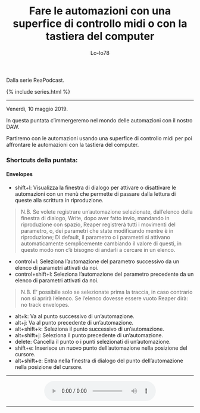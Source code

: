 ﻿---
title: Fare le automazioni con una superfice di controllo midi o con la tastiera del computer
layout: post
series: reapodcast
author: Lo-lo78
---

Dalla serie ReaPodcast.

{% include series.html %}

---

Venerdì, 10 maggio 2019.

In questa puntata c’immergeremo nel mondo delle automazioni con il nostro DAW.

Partiremo con le automazioni usando una superfice di controllo midi per poi affrontare le automazioni con la tastiera del computer.

### Shortcuts della puntata: ###
#### Envelopes ####

* shift+l: Visualizza la finestra di dialogo per attivare o disattivare le automazioni con un menù che permette di passare dalla lettura di queste alla scrittura in riproduzione.

>N.B.
Se volete registrare un’automazione selezionate, dall’elenco della finestra di dialogo, Write, dopo aver fatto invio, mandando in riproduzione con spazio, Reaper registrerà tutti i movimenti del parametro, o, dei parametri che state modificando mentre è in riproduzione; Di default, il parametro o i parametri si attivano automaticamente semplicemente cambiando il valore di questi, in questo modo non c’è bisogno di andarli a cercare in un elenco.

* control+l: Seleziona l’automazione del parametro successivo da un elenco di parametri attivati da noi.
* control+shift+l: Seleziona l’automazione del parametro precedente da un elenco di parametri attivati da noi.

>N.B.
E’ possibile solo se selezionate prima la traccia, in caso contrario non si aprirà l’elenco. Se l’elenco dovesse essere vuoto Reaper dirà:
no track envelopes.

* alt+k: Va al punto successivo di un’automazione.
* alt+j: Va al punto precedente di un’automazione.
* alt+shift+k: Seleziona il punto successivo di un’automazione.
* alt+shift+j: Seleziona il punto precedente di un’automazione.
* delete: Cancella il punto o i punti selezionati di un’automazione.
* shift+e: Inserisce un nuovo punto dell’automazione nella posizione del cursore.
* alt+shift+e: Entra nella finestra di dialogo del punto dell’automazione nella posizione del cursore.

---

<div align="center">
<audio controls src="https://drive.google.com/uc?export=download&id=1_Y_8ik-_pFBHojjKkrGwZmpzwZQrECCe">Il browser ha l'audio disattivato.</audio>
</div>

---
